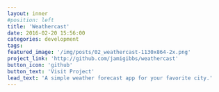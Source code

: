```yaml
---
layout: inner
#position: left
title: 'Weathercast'
date: 2016-02-20 15:56:00
categories: development
tags:
featured_image: '/img/posts/02_weathercast-1130x864-2x.png'
project_link: 'http://github.com/jamigibbs/weathercast'
button_icon: 'github'
button_text: 'Visit Project'
lead_text: 'A simple weather forecast app for your favorite city.'
---
```

